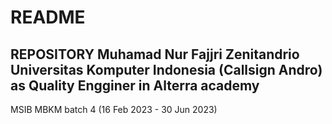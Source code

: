 # README

## REPOSITORY Muhamad Nur Fajjri Zenitandrio Universitas Komputer Indonesia (Callsign Andro) as Quality Engginer in Alterra academy
MSIB MBKM batch 4 (16 Feb 2023 - 30 Jun 2023)
